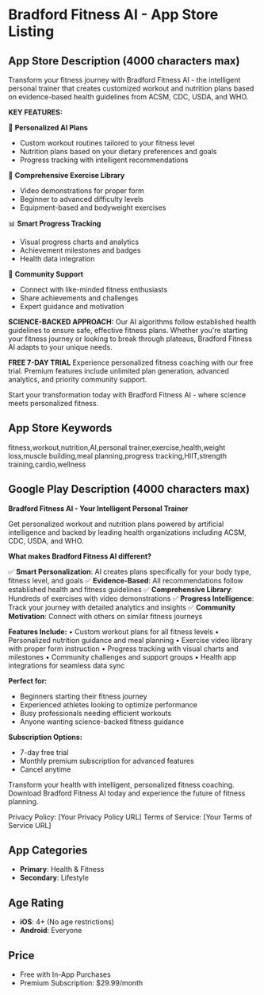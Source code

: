 # Bradford Fitness AI - App Store Listing

## App Store Description (4000 characters max)

Transform your fitness journey with Bradford Fitness AI - the intelligent personal trainer that creates customized workout and nutrition plans based on evidence-based health guidelines from ACSM, CDC, USDA, and WHO.

**KEY FEATURES:**

🎯 **Personalized AI Plans**
- Custom workout routines tailored to your fitness level
- Nutrition plans based on your dietary preferences and goals
- Progress tracking with intelligent recommendations

💪 **Comprehensive Exercise Library**
- Video demonstrations for proper form
- Beginner to advanced difficulty levels
- Equipment-based and bodyweight exercises

📊 **Smart Progress Tracking**
- Visual progress charts and analytics
- Achievement milestones and badges
- Health data integration

🤝 **Community Support**
- Connect with like-minded fitness enthusiasts
- Share achievements and challenges
- Expert guidance and motivation

**SCIENCE-BACKED APPROACH:**
Our AI algorithms follow established health guidelines to ensure safe, effective fitness plans. Whether you're starting your fitness journey or looking to break through plateaus, Bradford Fitness AI adapts to your unique needs.

**FREE 7-DAY TRIAL**
Experience personalized fitness coaching with our free trial. Premium features include unlimited plan generation, advanced analytics, and priority community support.

Start your transformation today with Bradford Fitness AI - where science meets personalized fitness.

## App Store Keywords

fitness,workout,nutrition,AI,personal trainer,exercise,health,weight loss,muscle building,meal planning,progress tracking,HIIT,strength training,cardio,wellness

## Google Play Description (4000 characters max)

**Bradford Fitness AI - Your Intelligent Personal Trainer**

Get personalized workout and nutrition plans powered by artificial intelligence and backed by leading health organizations including ACSM, CDC, USDA, and WHO.

**What makes Bradford Fitness AI different?**

✅ **Smart Personalization**: AI creates plans specifically for your body type, fitness level, and goals
✅ **Evidence-Based**: All recommendations follow established health and fitness guidelines
✅ **Comprehensive Library**: Hundreds of exercises with video demonstrations
✅ **Progress Intelligence**: Track your journey with detailed analytics and insights
✅ **Community Motivation**: Connect with others on similar fitness journeys

**Features Include:**
• Custom workout plans for all fitness levels
• Personalized nutrition guidance and meal planning
• Exercise video library with proper form instruction
• Progress tracking with visual charts and milestones
• Community challenges and support groups
• Health app integrations for seamless data sync

**Perfect for:**
- Beginners starting their fitness journey
- Experienced athletes looking to optimize performance
- Busy professionals needing efficient workouts
- Anyone wanting science-backed fitness guidance

**Subscription Options:**
- 7-day free trial
- Monthly premium subscription for advanced features
- Cancel anytime

Transform your health with intelligent, personalized fitness coaching. Download Bradford Fitness AI today and experience the future of fitness planning.

Privacy Policy: [Your Privacy Policy URL]
Terms of Service: [Your Terms of Service URL]

## App Categories
- **Primary**: Health & Fitness
- **Secondary**: Lifestyle

## Age Rating
- **iOS**: 4+ (No age restrictions)
- **Android**: Everyone

## Price
- Free with In-App Purchases
- Premium Subscription: $29.99/month